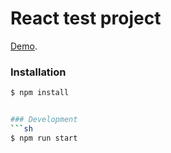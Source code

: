 # React test project 

[Demo](https://bboygevorg.github.io/test-task).

### Installation
```sh
$ npm install 


### Development 
```sh
$ npm run start
